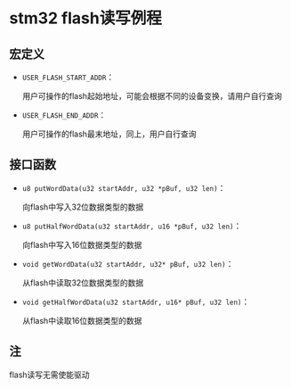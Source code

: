 # stm32 flash读写例程

## 宏定义

* `USER_FLASH_START_ADDR`：

  用户可操作的flash起始地址，可能会根据不同的设备变换，请用户自行查询

* `USER_FLASH_END_ADDR`：

  用户可操作的flash最末地址，同上，用户自行查询

## 接口函数

* `u8 putWordData(u32 startAddr, u32 *pBuf, u32 len)`：

  向flash中写入32位数据类型的数据

* `u8 putHalfWordData(u32 startAddr, u16 *pBuf, u32 len)`：

  向flash中写入16位数据类型的数据

* `void getWordData(u32 startAddr, u32* pBuf, u32 len)`：

  从flash中读取32位数据类型的数据

* `void getHalfWordData(u32 startAddr, u16* pBuf, u32 len)`：

  从flash中读取16位数据类型的数据

## 注

flash读写无需使能驱动